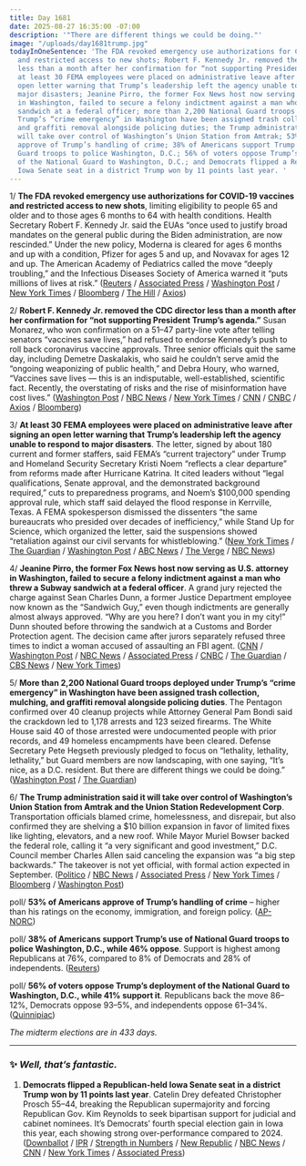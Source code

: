 ```yaml
---
title: Day 1681
date: 2025-08-27 16:35:00 -07:00
description: '"There are different things we could be doing."'
image: "/uploads/day1681trump.jpg"
todayInOneSentence: 'The FDA revoked emergency use authorizations for COVID-19 vaccines
  and restricted access to new shots; Robert F. Kennedy Jr. removed the CDC director
  less than a month after her confirmation for “not supporting President Trump’s agenda”;
  at least 30 FEMA employees were placed on administrative leave after signing an
  open letter warning that Trump’s leadership left the agency unable to respond to
  major disasters; Jeanine Pirro, the former Fox News host now serving as U.S. attorney
  in Washington, failed to secure a felony indictment against a man who threw a Subway
  sandwich at a federal officer; more than 2,200 National Guard troops deployed under
  Trump’s “crime emergency” in Washington have been assigned trash collection, mulching,
  and graffiti removal alongside policing duties; the Trump administration said it
  will take over control of Washington’s Union Station from Amtrak; 53% of Americans
  approve of Trump’s handling of crime; 38% of Americans support Trump’s use of National
  Guard troops to police Washington, D.C.; 56% of voters oppose Trump’s deployment
  of the National Guard to Washington, D.C.; and Democrats flipped a Republican-held
  Iowa Senate seat in a district Trump won by 11 points last year. '
---
```


1/ **The FDA revoked emergency use authorizations for COVID-19 vaccines and restricted access to new shots**, limiting eligibility to people 65 and older and to those ages 6 months to 64 with health conditions. Health Secretary Robert F. Kennedy Jr. said the EUAs “once used to justify broad mandates on the general public during the Biden administration, are now rescinded.” Under the new policy, Moderna is cleared for ages 6 months and up with a condition, Pfizer for ages 5 and up, and Novavax for ages 12 and up. The American Academy of Pediatrics called the move “deeply troubling,” and the Infectious Diseases Society of America warned it “puts millions of lives at risk.” ([Reuters](https://www.reuters.com/business/healthcare-pharmaceuticals/us-fda-narrows-under-65-covid-vaccine-eligibility-maintains-full-access-older-2025-08-27/) / [Associated Press](https://apnews.com/article/vaccines-covid-shots-fda-kennedy-pfizer-children-9ce19908ae7afb354732aa162fd28532) / [Washington Post](https://www.washingtonpost.com/health/2025/08/27/fda-approves-covid-vaccines/) / [New York Times](https://www.nytimes.com/2025/08/27/health/fda-covid-vaccines-rfk-jr.html) / [Bloomberg](https://www.bloomberg.com/news/articles/2025-08-27/us-approves-latest-covid-shots-with-new-limits-on-who-gets-them) / [The Hill](https://thehill.com/policy/healthcare/5473277-covid-vaccine-emergency-use-fda-rfk/) / [Axios](https://www.axios.com/2025/08/27/covid-vaccine-2025-fda-recommendation-rfk))

2/ **Robert F. Kennedy Jr. removed the CDC director less than a month after her confirmation for “not supporting President Trump’s agenda.”** Susan Monarez, who won confirmation on a 51–47 party-line vote after telling senators “vaccines save lives,” had refused to endorse Kennedy’s push to roll back coronavirus vaccine approvals. Three senior officials quit the same day, including Demetre Daskalakis, who said he couldn’t serve amid the “ongoing weaponizing of public health,” and Debra Houry, who warned, “Vaccines save lives — this is an indisputable, well-established, scientific fact. Recently, the overstating of risks and the rise of misinformation have cost lives.” ([Washington Post](https://www.washingtonpost.com/health/2025/08/27/susan-monarez-cdc-director-ousted/) / [NBC News](https://www.nbcnews.com/health/health-news/cdc-director-monarez-out-confirmed-rfk-jr-rcna227620) / [New York Times](https://www.nytimes.com/2025/08/27/health/cdc-monarez-kennedy-vaccines.html) / [CNN](https://www.cnn.com/2025/08/27/health/cdc-director-monarez) / [CNBC](https://www.cnbc.com/2025/08/27/cdc-director-susan-monarez-.html) / [Axios](https://www.axios.com/2025/08/27/susan-monarez-cdc-director-ousted) / [Bloomberg](https://www.bloomberg.com/news/articles/2025-08-27/cdc-director-ousted-weeks-into-her-tenure-washington-post-says))

3/ **At least 30 FEMA employees were placed on administrative leave after signing an open letter warning that Trump’s leadership left the agency unable to respond to major disasters**. The letter, signed by about 180 current and former staffers, said FEMA’s “current trajectory” under Trump and Homeland Security Secretary Kristi Noem “reflects a clear departure” from reforms made after Hurricane Katrina. It cited leaders without  “legal qualifications, Senate approval, and the demonstrated background required,” cuts to preparedness programs, and Noem’s $100,000 spending approval rule, which staff said delayed the flood response in Kerrville, Texas. A FEMA spokesperson dismissed the dissenters “the same bureaucrats who presided over decades of inefficiency,” while Stand Up for Science, which organized the letter, said the suspensions showed “retaliation against our civil servants for whistleblowing.” ([New York Times](https://www.nytimes.com/2025/08/26/climate/fema-suspends-staff-who-criticized-trump-cuts.html) / [The Guardian](https://www.theguardian.com/us-news/2025/aug/27/fema-workers-letter-administrative-leave-trump) / [Washington Post](https://www.washingtonpost.com/climate-environment/2025/08/26/fema-employees-leave-trump-administration-letter/) / [ABC News](https://abcnews.go.com/Politics/fema-employees-signed-letter-monday-critical-admin-leave/story?id=125014793) / [The Verge](https://www.theverge.com/news/766890/trump-fema-employees-suspended-letter) / [NBC News](https://www.nbcnews.com/politics/trump-administration/fema-employees-fired-criticizing-trump-administration-open-letter-rcna227509))

4/ **Jeanine Pirro, the former Fox News host now serving as U.S. attorney in Washington, failed to secure a felony indictment against a man who threw a Subway sandwich at a federal officer**. A grand jury rejected the charge against Sean Charles Dunn, a former Justice Department employee now known as the “Sandwich Guy,” even though indictments are generally almost always approved. “Why are you here? I don’t want you in my city!” Dunn shouted before throwing the sandwich at a Customs and Border Protection agent. The decision came after jurors separately refused three times to indict a woman accused of assaulting an FBI agent. ([CNN](https://www.cnn.com/2025/08/27/politics/washington-dc-sandwich-thrower-indictment-failure) / [Washington Post](https://www.cnn.com/2025/08/27/politics/washington-dc-sandwich-thrower-indictment-failure) / [NBC News](https://www.nbcnews.com/politics/politics-news/grand-jury-declines-indict-sandwich-guy-threw-sub-dc-federal-officer-rcna227464) / [Associated Press](https://apnews.com/article/washington-sandwich-thrower-indictment-trump-5d6ca5e2834eb0bb7ebe28a5ad188101) / [CNBC](https://www.cnbc.com/2025/08/27/feds-indictment-grand-jury-sandwich-thrower-trump-dc.html) / [The Guardian](https://www.theguardian.com/us-news/2025/aug/27/grand-jury-declines-indictment-washington-dc-sandwich-thrower) / [CBS News](https://www.cbsnews.com/news/d-c-u-s-attorney-no-indictment-sandwich-assault/) / [New York Times](https://www.nytimes.com/2025/08/27/us/politics/trump-sandwich-assault-indictment-justice-department.html))

5/ **More than 2,200 National Guard troops deployed under Trump’s “crime emergency” in Washington have been assigned trash collection, mulching, and graffiti removal alongside policing duties**. The Pentagon confirmed over 40 cleanup projects while Attorney General Pam Bondi said the crackdown led to 1,178 arrests and 123 seized firearms. The White House said 40 of those arrested were undocumented people with prior records, and 49 homeless encampments have been cleared. Defense Secretary Pete Hegseth previously pledged to focus on “lethality, lethality, lethality,” but Guard members are now landscaping, with one saying, “It’s nice, as a D.C. resident. But there are different things we could be doing.” ([Washington Post](https://www.washingtonpost.com/national-security/2025/08/27/dc-national-guard-trash-removal-trump-takeover/) / [The Guardian](https://www.theguardian.com/us-news/2025/aug/27/trump-national-guard-beautification-dc))

6/ **The Trump administration said it will take over control of Washington’s Union Station from Amtrak and the Union Station Redevelopment Corp**. Transportation officials blamed crime, homelessness, and disrepair, but also confirmed they are shelving a $10 billion expansion in favor of limited fixes like lighting, elevators, and a new roof. While Mayor Muriel Bowser backed the federal role, calling it “a very significant and good investment,” D.C. Council member Charles Allen said canceling the expansion was “a big step backwards.” The takeover is not yet official, with formal action expected in September. ([Politico](https://www.politico.com/news/2025/08/27/transportation-department-union-station-takeover-00528528) / [NBC News](https://www.nbcnews.com/politics/white-house/sean-duffy-transportation-department-take-over-dc-union-station-amtrak-rcna227461) / [Associated Press](https://apnews.com/article/trump-duffy-union-station-amtrak-management-8c1f5d00ab7591f3f021cf4a9ee8d8e2) / [New York Times](https://www.nytimes.com/2025/08/27/us/politics/trump-duffy-union-station-dc.html) / [Bloomberg](https://www.bloomberg.com/news/articles/2025-08-27/trump-administration-to-reclaim-control-of-dc-union-station) / [Washington Post](https://www.washingtonpost.com/dc-md-va/2025/08/27/union-station-trump-control/))

poll/ **53% of Americans approve of Trump’s handling of crime** – higher than his ratings on the economy, immigration, and foreign policy. ([AP-NORC](https://apnorc.org/projects/most-say-crime-is-a-major-problem-in-americas-cities-but-few-support-a-federal-takeover-of-police-departments/))

poll/ **38% of Americans support Trump’s use of National Guard troops to police Washington, D.C., while 46% oppose**. Support is highest among Republicans at 76%, compared to 8% of Democrats and 28% of independents. ([Reuters](https://www.reuters.com/world/us/just-38-americans-support-trumps-use-troops-police-dc-reutersipsos-poll-finds-2025-08-26/))

poll/ **56% of voters oppose Trump’s deployment of the National Guard to Washington, D.C., while 41% support it**. Republicans back the move 86–12%, Democrats oppose 93–5%, and independents oppose 61–34%.([Quinnipiac](https://poll.qu.edu/poll-release?releaseid=3929))

*The midterm elections are in 433 days.*

---

### ✨ *Well, that’s fantastic.*

1. **Democrats flipped a Republican-held Iowa Senate seat in a district Trump won by 11 points last year**. Catelin Drey defeated Christopher Prosch 55–44, breaking the Republican supermajority and forcing Republican Gov. Kim Reynolds to seek bipartisan support for judicial and cabinet nominees. It’s Democrats’ fourth special election gain in Iowa this year, each showing strong over-performance compared to 2024. ([Downballot](https://www.the-downballot.com/p/iowa-democrats-win-massive-upset) / [IPR](https://www.iowapublicradio.org/political-news/2025-08-27/democrat-catelin-drey-republican-supermajority-iowa-senate-special-election) / [Strength in Numbers](https://www.gelliottmorris.com/p/democrat-flips-trump-11-seat-in-iowa) / [New Republic](https://newrepublic.com/post/199671/democrats-flip-iowa-seat-district-trump-won-double-digits) / [NBC News](https://www.nbcnews.com/politics/elections/democrats-break-gop-supermajority-iowa-senate-catelin-drey-rcna227419) / [CNN](https://www.cnn.com/2025/08/27/politics/iowa-democrat-flips-state-senate-seat) / [New York Times](https://www.nytimes.com/2025/08/26/us/politics/iowa-senate-election-democrats.html) / [Associated Press](https://apnews.com/article/democrat-wins-iowa-special-election-supermajority-92e20bb03303199531cb826dd4f807bd))